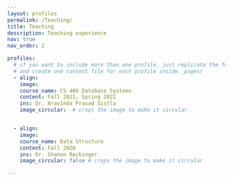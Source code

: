 ```yaml
---
layout: profiles
permalink: /Teaching/
title: Teaching
description: Teaching experience
nav: true
nav_order: 2

profiles:
  # if you want to include more than one profile, just replicate the following block
  # and create one content file for each profile inside _pages/
  - align:
    image:
    course_name: CS 480 Database Systems
    content: Fall 2021, Spring 2022
    ins: Dr. Aravinda Prasad Sistla
    image_circular:  # crops the image to make it circular


  - align:
    image:
    course_name: Data Structure
    content: Fall 2020
    ins: Dr. Shanon Reckinger
    image_circular: false # crops the image to make it circular

---
```

